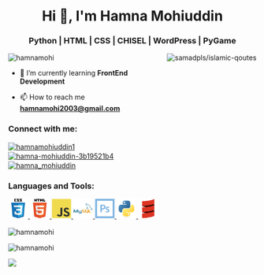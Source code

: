 <h1 align="center">Hi 👋, I'm Hamna Mohiuddin</h1>
<h3 align="center">Python | HTML | CSS | CHISEL | WordPress | PyGame</h3>
<img align='right' src='https://islamic-qoutes.herokuapp.com/' height=300 alt='samadpls/islamic-qoutes'>



<p align="left"> <img src="https://komarev.com/ghpvc/?username=hamnamohi&label=Profile%20views&color=0e75b6&style=flat" alt="hamnamohi" /> </p>

- 🌱 I’m currently learning **FrontEnd Development**

- 📫 How to reach me **hamnamohi2003@gmail.com**

<h3 align="left">Connect with me:</h3>
<p align="left">
<a href="https://twitter.com/hamnamohiuddin1" target="blank"><img align="center" src="https://raw.githubusercontent.com/rahuldkjain/github-profile-readme-generator/master/src/images/icons/Social/twitter.svg" alt="hamnamohiuddin1" height="30" width="40" /></a>
<a href="https://linkedin.com/in/hamna-mohiuddin-3b19521b4" target="blank"><img align="center" src="https://raw.githubusercontent.com/rahuldkjain/github-profile-readme-generator/master/src/images/icons/Social/linked-in-alt.svg" alt="hamna-mohiuddin-3b19521b4" height="30" width="40" /></a>
<a href="https://instagram.com/hamna_mohiuddin" target="blank"><img align="center" src="https://raw.githubusercontent.com/rahuldkjain/github-profile-readme-generator/master/src/images/icons/Social/instagram.svg" alt="hamna_mohiuddin" height="30" width="40" /></a>
</p>

<h3 align="left">Languages and Tools:</h3>
<p align="left"> <a href="https://www.w3schools.com/css/" target="_blank" rel="noreferrer"> <img src="https://raw.githubusercontent.com/devicons/devicon/master/icons/css3/css3-original-wordmark.svg" alt="css3" width="40" height="40"/> </a> <a href="https://www.w3.org/html/" target="_blank" rel="noreferrer"> <img src="https://raw.githubusercontent.com/devicons/devicon/master/icons/html5/html5-original-wordmark.svg" alt="html5" width="40" height="40"/> </a> <a href="https://developer.mozilla.org/en-US/docs/Web/JavaScript" target="_blank" rel="noreferrer"> <img src="https://raw.githubusercontent.com/devicons/devicon/master/icons/javascript/javascript-original.svg" alt="javascript" width="40" height="40"/> </a> <a href="https://www.mysql.com/" target="_blank" rel="noreferrer"> <img src="https://raw.githubusercontent.com/devicons/devicon/master/icons/mysql/mysql-original-wordmark.svg" alt="mysql" width="40" height="40"/> </a> <a href="https://www.photoshop.com/en" target="_blank" rel="noreferrer"> <img src="https://raw.githubusercontent.com/devicons/devicon/master/icons/photoshop/photoshop-line.svg" alt="photoshop" width="40" height="40"/> </a> <a href="https://www.python.org" target="_blank" rel="noreferrer"> <img src="https://raw.githubusercontent.com/devicons/devicon/master/icons/python/python-original.svg" alt="python" width="40" height="40"/> </a> <a href="https://www.scala-lang.org" target="_blank" rel="noreferrer"> <img src="https://raw.githubusercontent.com/devicons/devicon/master/icons/scala/scala-original.svg" alt="scala" width="40" height="40"/> </a> </p>

<p><img align="center" src="https://github-readme-stats.vercel.app/api/top-langs?username=hamnamohi&show_icons=true&locale=en&layout=compact" alt="hamnamohi" /></p>

<p><img align="center" src="https://github-readme-streak-stats.herokuapp.com/?user=hamnamohi&" alt="hamnamohi" /></p>

<img src='hamnamohi/.github/workflows/thanks.svg'/>
